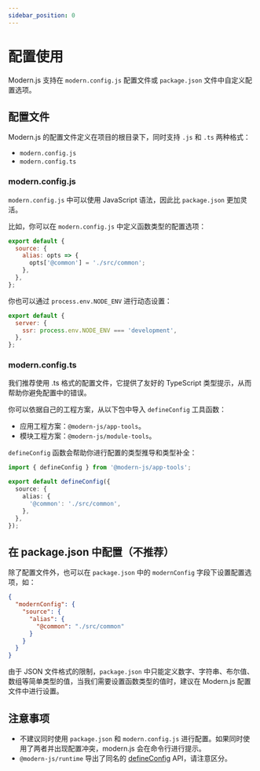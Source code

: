 ```yaml
---
sidebar_position: 0
---
```


# 配置使用

Modern.js 支持在 `modern.config.js` 配置文件或 `package.json` 文件中自定义配置选项。

## 配置文件

Modern.js 的配置文件定义在项目的根目录下，同时支持 `.js` 和 `.ts` 两种格式：

- `modern.config.js`
- `modern.config.ts`

### modern.config.js

`modern.config.js` 中可以使用 JavaScript 语法，因此比 `package.json` 更加灵活。

比如，你可以在 `modern.config.js` 中定义函数类型的配置选项：

```js title="modern.config.js"
export default {
  source: {
    alias: opts => {
      opts['@common'] = './src/common';
    },
  },
};
```

你也可以通过 `process.env.NODE_ENV` 进行动态设置：

```js title="modern.config.js"
export default {
  server: {
    ssr: process.env.NODE_ENV === 'development',
  },
};
```

### modern.config.ts

我们推荐使用 .ts 格式的配置文件，它提供了友好的 TypeScript 类型提示，从而帮助你避免配置中的错误。

你可以依据自己的工程方案，从以下包中导入 `defineConfig` 工具函数：

- 应用工程方案：`@modern-js/app-tools`。
- 模块工程方案：`@modern-js/module-tools`。

`defineConfig` 函数会帮助你进行配置的类型推导和类型补全：

```ts title="modern.config.ts"
import { defineConfig } from '@modern-js/app-tools';

export default defineConfig({
  source: {
    alias: {
      '@common': './src/common',
    },
  },
});
```


## 在 package.json 中配置（不推荐）

除了配置文件外，也可以在 `package.json` 中的 `modernConfig` 字段下设置配置选项，如：

```json title="package.json"
{
  "modernConfig": {
    "source": {
      "alias": {
        "@common": "./src/common"
      }
    }
  }
}
```

由于 JSON 文件格式的限制，`package.json` 中只能定义数字、字符串、布尔值、数组等简单类型的值，当我们需要设置函数类型的值时，建议在 Modern.js 配置文件中进行设置。

## 注意事项

- 不建议同时使用 `package.json` 和 `modern.config.js` 进行配置。如果同时使用了两者并出现配置冲突，modern.js 会在命令行进行提示。
- `@modern-js/runtime` 导出了同名的 [defineConfig](/docs/apis/runtime/app/define-config) API，请注意区分。
